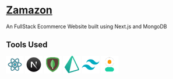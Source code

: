 # [Zamazon](https://zamazon-rho.vercel.app/)

An FullStack Ecommerce Website built using Next.js and MongoDB

## Tools Used

<img width="48" height="48" src="https://raw.githubusercontent.com/codeph-0bia/ecommerce-nextjs/main/images/icons/reactjs.png" alt="reactjs"> <img width="48" height="48" src="https://raw.githubusercontent.com/codeph-0bia/ecommerce-nextjs/main/images/icons/nextjs.png" alt="nextjs"> <img width="48" height="48" src="https://raw.githubusercontent.com/codeph-0bia/ecommerce-nextjs/main/images/icons/mongodb.png" alt="mongodb"> <img width="48" height="48" src="https://raw.githubusercontent.com/codeph-0bia/ecommerce-nextjs/main/images/icons/prisma-orm.png" alt="prisma-orm"> <img width="48" height="48" src="https://raw.githubusercontent.com/codeph-0bia/ecommerce-nextjs/main/images/icons/tailwindcss.png" alt="tailwindcss"> <img width="48" height="48" src="https://raw.githubusercontent.com/codeph-0bia/ecommerce-nextjs/main/images/icons/daisyui.png" alt="daisyui">
